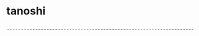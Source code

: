 # tanoshi
.........................................................................................................................